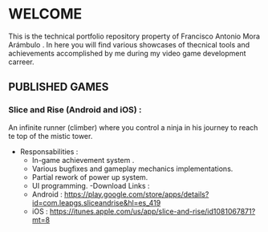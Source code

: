 # WELCOME
This is the technical portfolio repository property of Francisco Antonio Mora Arámbulo . In here you will find various showcases of thecnical tools and achievements accomplished by me during my video game development carreer.

## PUBLISHED GAMES
### Slice and Rise (Android and iOS) : 
An infinite runner (climber) where you control a ninja in his journey to reach te top of the mistic tower.
  - Responsabilities : 
    - In-game achievement system .
    - Various bugfixes and gameplay mechanics implementations.
    - Partial rework of power up system.
    - UI programming.
  -Download Links : 
    - Android : https://play.google.com/store/apps/details?id=com.leapgs.sliceandrise&hl=es_419
    - iOS : https://itunes.apple.com/us/app/slice-and-rise/id1081067871?mt=8
